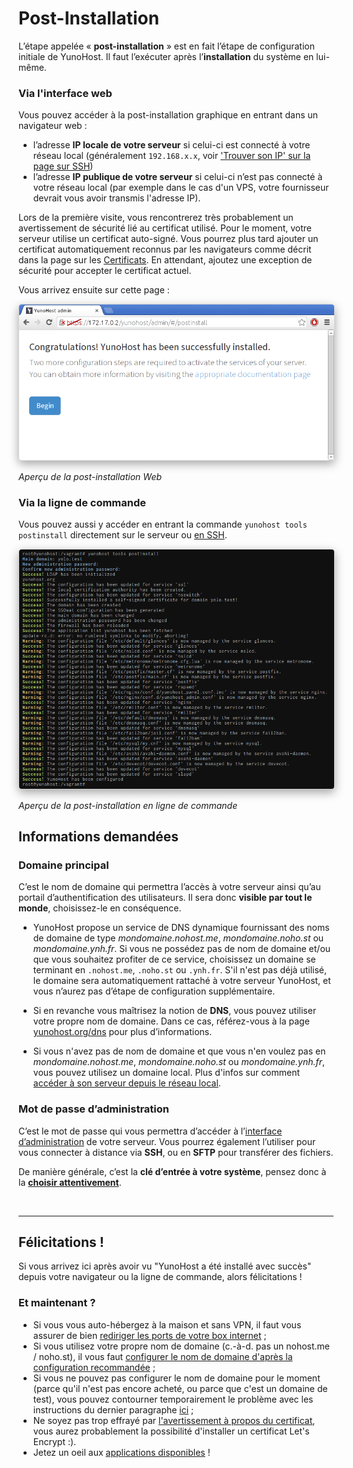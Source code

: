 
# Post-Installation

L’étape appelée « **post-installation** » est en fait l’étape de configuration initiale de YunoHost. Il faut l’exécuter après l’**installation** du système en lui-même.

### Via l'interface web

Vous pouvez accéder à la post-installation graphique en entrant dans un navigateur web :
* l’adresse **IP locale de votre serveur** si celui-ci est connecté à votre réseau local (généralement `192.168.x.x`, voir ['Trouver son IP' sur la page sur SSH](/ssh))
* l’adresse **IP publique de votre serveur** si celui-ci n’est pas connecté à votre réseau local (par exemple dans le cas d'un VPS, votre fournisseur devrait vous avoir transmis l'adresse IP).

Lors de la première visite, vous rencontrerez très probablement un avertissement de sécurité lié au certificat utilisé. Pour le moment, votre serveur utilise un certificat auto-signé. Vous pourrez plus tard ajouter un certificat automatiquement reconnus par les navigateurs comme décrit dans la page sur les [Certificats](/certificate). En attendant, ajoutez une exception de sécurité pour accepter le certificat actuel.

Vous arrivez ensuite sur cette page :

<img style="max-width:100%;border-radius: 5px;border: 1px solid rgba(0,0,0,0.15);box-shadow: 0 5px 15px rgba(0,0,0,0.35);" src="/images/postinstall_web.png">

*<p class="text-muted">Aperçu de la post-installation Web</p>*

### Via la ligne de commande

Vous pouvez aussi y accéder en entrant la commande `yunohost tools postinstall` directement sur le serveur ou [en SSH](/ssh).

<img style="max-width:100%;border-radius: 5px;border: 1px solid rgba(0,0,0,0.15);box-shadow: 0 5px 15px rgba(0,0,0,0.35);" src="/images/postinstall_cli.png">

*<p class="text-muted">Aperçu de la post-installation en ligne de commande</p>*

## Informations demandées

### Domaine principal

C’est le nom de domaine qui permettra l’accès à votre serveur ainsi qu’au portail d’authentification des utilisateurs. Il sera donc **visible par tout le monde**, choisissez-le en conséquence.

* YunoHost propose un service de DNS dynamique fournissant des noms de domaine de type *mondomaine.nohost.me*, *mondomaine.noho.st* ou *mondomaine.ynh.fr*. Si vous ne possédez pas de nom de domaine et/ou que vous souhaitez profiter de ce service, choisissez un domaine se terminant en `.nohost.me`, `.noho.st` ou `.ynh.fr`. S'il n'est pas déjà utilisé, le domaine sera automatiquement rattaché à votre serveur YunoHost, et vous n’aurez pas d’étape de configuration supplémentaire.

* Si en revanche vous maîtrisez la notion de **DNS**, vous pouvez utiliser votre propre nom de domaine. Dans ce cas, référez-vous à la page [yunohost.org/dns](/dns) pour plus d’informations.

* Si vous n'avez pas de nom de domaine et que vous n'en voulez pas en *mondomaine.nohost.me*, *mondomaine.noho.st* ou *mondomaine.ynh.fr*, vous pouvez utilisez un domaine local. Plus d'infos sur comment [accéder à son serveur depuis le réseau local](/dns_local_network).


### Mot de passe d’administration

C’est le mot de passe qui vous permettra d’accéder à l’[interface d’administration](/admin) de votre serveur. Vous pourrez également l’utiliser pour vous connecter à distance via **SSH**, ou en **SFTP** pour transférer des fichiers.

De manière générale, c’est la **clé d’entrée à votre système**, pensez donc à la **[choisir attentivement](http://www.commentcamarche.net/faq/8275-choisir-un-bon-mot-de-passe)**.

<br>

---

## Félicitations !

Si vous arrivez ici après avoir vu "YunoHost a été installé avec succès" depuis
votre navigateur ou la ligne de commande, alors félicitations !

### Et maintenant ?

- Si vous vous auto-hébergez à la maison et sans VPN, il faut vous assurer
  de bien [rediriger les ports de votre box internet](/isp_box_config) ;
- Si vous utilisez votre propre nom de domaine (c.-à-d. pas un nohost.me /
  noho.st), il vous faut [configurer le nom de domaine d'après la configuration
  recommandée](/dns_config) ;
- Si vous ne pouvez pas configurer le nom de domaine pour le moment (parce qu'il
  n'est pas encore acheté, ou parce que c'est un domaine de test), vous pouvez
  contourner temporairement le problème avec les instructions du dernier
  paragraphe [ici](/dns_local_network) ;
- Ne soyez pas trop effrayé par [l'avertissement à propos du
  certificat](/certificate), vous aurez probablement la possibilité
  d'installer un certificat Let's Encrypt :).
- Jetez un oeil aux [applications disponibles](/apps) !

